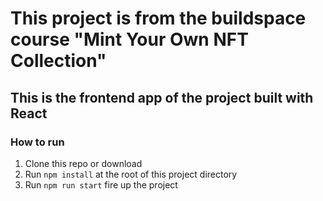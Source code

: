 # This project is from the buildspace course "Mint Your Own NFT Collection"

## This is the frontend app of the project built with React

### How to run
1. Clone this repo or download
1. Run `npm install` at the root of this project directory
3. Run `npm run start` fire up the project
